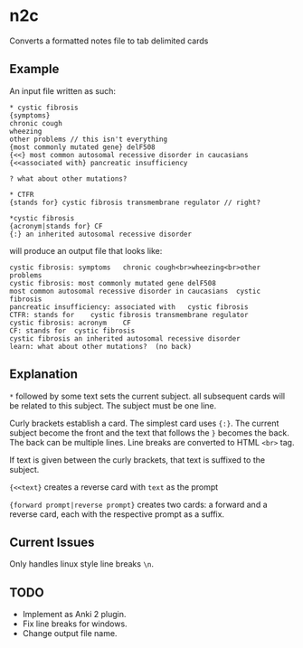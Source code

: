 n2c
===

Converts a formatted notes file to tab delimited cards


Example
-------
An input file written as such:
```
* cystic fibrosis
{symptoms} 
chronic cough
wheezing
other problems // this isn't everything
{most commonly mutated gene} delF508
{<<} most common autosomal recessive disorder in caucasians
{<<associated with} pancreatic insufficiency

? what about other mutations?

* CTFR
{stands for} cystic fibrosis transmembrane regulator // right?

*cystic fibrosis
{acronym|stands for} CF 
{:} an inherited autosomal recessive disorder
```

will produce an output file that looks like:
```
cystic fibrosis: symptoms	chronic cough<br>wheezing<br>other problems
cystic fibrosis: most commonly mutated gene	delF508
most common autosomal recessive disorder in caucasians	cystic fibrosis
pancreatic insufficiency: associated with	cystic fibrosis
CTFR: stands for	cystic fibrosis transmembrane regulator
cystic fibrosis: acronym	CF
CF: stands for	cystic fibrosis
cystic fibrosis	an inherited autosomal recessive disorder
learn: what about other mutations?	(no back)
```


Explanation
-----------

`*` followed by some text sets the current subject. all subsequent
cards will be related to this subject. The subject must be one line.

Curly brackets establish a card. The simplest card uses `{:}`. The
current subject become the front and the text that follows the `}`
becomes the back. The back can be multiple lines. Line breaks are
converted to HTML `<br>` tag.

If text is given between the curly brackets, that text is suffixed to
the subject.

`{<<text}` creates a reverse card with `text` as the prompt

`{forward prompt|reverse prompt}` creates two cards: a forward and a
reverse card, each with the respective prompt as a suffix.



Current Issues
--------------
Only handles linux style line breaks `\n`.


TODO
----
* Implement as Anki 2 plugin.
* Fix line breaks for windows.
* Change output file name.
